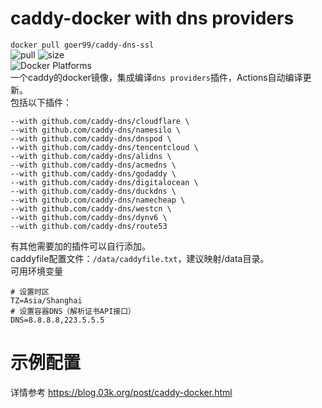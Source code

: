 # caddy-docker with dns providers
`docker pull goer99/caddy-dns-ssl`  
![pull](https://img.shields.io/docker/pulls/sliamb/caddy.svg) ![size](https://img.shields.io/docker/image-size/sliamb/caddy)   
![Docker Platforms](https://img.shields.io/badge/platforms-linux%2F386%20%7C%20linux%2Famd64%20%7C%20linux%2Farm%2Fv6%20%7C%20linux%2Farm%2Fv7%20%7C%20linux%2Farm64%2Fv8%20-blue)  
一个caddy的docker镜像，集成编译`dns providers`插件，Actions自动编译更新。  
包括以下插件：
```
--with github.com/caddy-dns/cloudflare \
--with github.com/caddy-dns/namesilo \
--with github.com/caddy-dns/dnspod \
--with github.com/caddy-dns/tencentcloud \
--with github.com/caddy-dns/alidns \
--with github.com/caddy-dns/acmedns \
--with github.com/caddy-dns/godaddy \
--with github.com/caddy-dns/digitalocean \
--with github.com/caddy-dns/duckdns \
--with github.com/caddy-dns/namecheap \
--with github.com/caddy-dns/westcn \
--with github.com/caddy-dns/dynv6 \
--with github.com/caddy-dns/route53
```
有其他需要加的插件可以自行添加。  
caddyfile配置文件：`/data/caddyfile.txt`，建议映射/data目录。  
可用环境变量  
```shell
# 设置时区
TZ=Asia/Shanghai
# 设置容器DNS（解析证书API接口）
DNS=8.8.8.8,223.5.5.5
```

# 示例配置
详情参考 https://blog.03k.org/post/caddy-docker.html
